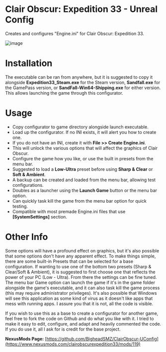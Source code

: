 # Clair Obscur: Expedition 33 - Unreal Config
Creates and configures "Engine.ini" for Clair Obscur: Expedition 33.

![image](https://github.com/user-attachments/assets/5e17d35c-23a4-4739-ad13-ca163d066425)

# Installation

The executable can be ran from anywhere, but it is suggested to copy it alongside **Expedition33_Steam.exe** for the Steam version, **Sandfall.exe** for the GamePass version, or **SandFall-Win64-Shipping.exe** for either version. This allows launching the game through this configurator.

# Usage

- Copy configurator to game directory alongside launch executable.
- Load up the configurator. If no INI exists, it will alert you how to create one.
- If you do not have an INI, create it with **File >> Create Engine.ini**.
- This will unlock the various options that will affect the graphics of Clair Obscur.
- Configure the game how you like, or use the built in presets from the menu bar.
- Suggested to load a **Low-Ultra** preset before using **Sharp & Clear** or **Soft & Ambient**.
- A backup can be created and loaded from the menu bar, allowing test configurations.
- Doubles as a launcher using the **Launch Game** button or the menu bar option.
- Can quickly task kill the game from the menu bar option for quick testing.
- Compatible with most premade Engine.ini files that use **[SystemSettings]** section.

# Other Info

Some options will have a profound effect on graphics, but it's also possible that some options don't have any apparent effect. To make things simple, there are some built-in Presets that can be selected for a base configuration. If wanting to use one of the bottom two presets (Sharp & Clear/Soft & Ambient), it is suggested to first choose one that reflects the power of your PC (Low - Ultra). From there the settings can be fine tuned. The menu bar Game option can launch the game if it's in the game folder alongside the game's executable, and it can also task kill the game process (this may require administrator privileges). It's also possible that Windows will see this application as some kind of virus as it doesn't like apps that mess with running apps. I assure you that it is not, all the code is visible.

If you wish to use this as a base to create a configurator for another game, feel free to fork the code on Github and do what you like with it. I tried to make it easy to edit, configure, and adapt and heavily commented the code. If you do use it, all I ask for is credit for the base project.

**NexusMods Page:** [https://github.com/BigheadSMZ/ClairObscur-UConfig](https://www.nexusmods.com/clairobscurexpedition33/mods/119)
